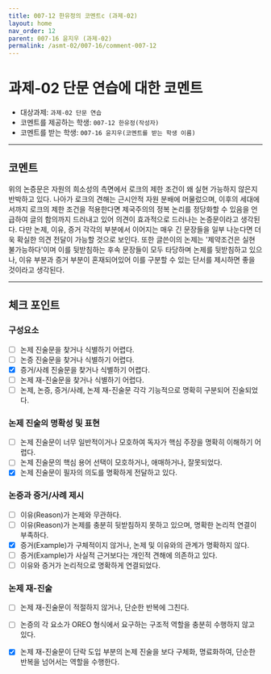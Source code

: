 ```yaml
---
title: 007-12 한유정의 코멘트c (과제-02) 
layout: home
nav_order: 12
parent: 007-16 윤지우 (과제-02)
permalink: /asmt-02/007-16/comment-007-12
---
```


# 과제-02 단문 연습에 대한 코멘트

- 대상과제: `과제-02 단문 연습`
- 코멘트를 제공하는 학생: `007-12 한유정(작성자)` 
- 코멘트를 받는 학생: `007-16 윤지우(코멘트를 받는 학생 이름)` 

---

## 코멘트

위의 논증문은 자원의 희소성의 측면에서 로크의 제한 조건이 왜 실현 가능하지 않은지 반박하고 있다. 나아가 로크의 견해는 근시안적 자원 분배에 머물렀으며, 이후의 세대에서까지 로크의 제한 조건을 적용한다면 제국주의의 정복 논리를 정당화할 수 있음을 언급하여 글의 함의까지 드러내고 있어 의견이 효과적으로 드러나는 논증문이라고 생각된다. 다만 논제, 이유, 증거 각각의 부분에서 이어지는 매우 긴 문장들을 일부 나눈다면 더욱 확실한 의견 전달이 가능할 것으로 보인다. 또한 글쓴이의 논제는 '제약조건은 실현 불가능하다'이며 이를 뒷받침하는 후속 문장들이 모두 타당하며 논제를 뒷받침하고 있으나, 이유 부분과 증거 부분이 혼재되어있어 이를 구분할 수 있는 단서를 제시하면 좋을 것이라고 생각된다.  

---

## 체크 포인트

### **구성요소**
- [ ] 논제 진술문을 찾거나 식별하기 어렵다.
- [ ] 논증 진술문을 찾거나 식별하기 어렵다.
- [x] 증거/사례 진술문을 찾거나 식별하기 어렵다.
- [ ] 논제 재-진술문을 찾거나 식별하기 어렵다.
- [ ] 논제, 논증, 증거/사례, 논제 재-진술문 각각 기능적으로 명확히 구분되어 진술되었다.

### **논제 진술의 명확성 및 표현**  
- [ ] 논제 진술문이 너무 일반적이거나 모호하여 독자가 핵심 주장을 명확히 이해하기 어렵다.  
- [ ] 논제 진술문의 핵심 용어 선택이 모호하거나, 애매하거나, 잘못되었다.  
- [x] 논제 진술문이 필자의 의도를 명확하게 전달하고 있다.  

### **논증과 증거/사례 제시**  
- [ ] 이유(Reason)가 논제와 무관하다.
- [ ] 이유(Reason)가 논제를 충분히 뒷받침하지 못하고 있으며, 명확한 논리적 연결이 부족하다.  
- [x] 증거(Example)가 구체적이지 않거나, 논제 및 이유와의 관계가 명확하지 않다. 
- [ ] 증거(Example)가 사실적 근거보다는 개인적 견해에 의존하고 있다.  
- [ ] 이유와 증거가 논리적으로 명확하게 연결되었다.  

### **논제 재-진술**  
- [ ] 논제 재-진술문이 적절하지 않거나, 단순한 반복에 그친다.   
- [ ] 논증의 각 요소가 OREO 형식에서 요구하는 구조적 역할을 충분히 수행하지 않고 있다.  
- [x] 논제 재-진술문이 단락 도입 부분의 논제 진술을 보다 구체화, 명료화하여, 단순한 반복을 넘어서는 역할을 수행한다.    


